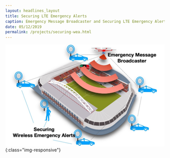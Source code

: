 ```yaml
---
layout: headlines_layout
title: Securing LTE Emergency Alerts
caption: Emergency Message Broadcaster and Securing LTE Emergency Alert
date: 05/12/2019
permalink: /projects/securing-wea.html
---
```


![image-title-here](/assets/img/project/securing-wea/pic2_securing_wea.jpg){:class="img-responsive"}
<!--
Add wea/pic2_securing_wea.jpg
--e


## Emergency Message Broadcaster and Securing LTE Emergency Alerts

Modern cell phones are required to receive and display alerts via the Wireless Emergency Alert (WEA) program, under the
mandate of the Warning, Alert, and Response Act of 2006. These alerts include AMBER alerts, severe weather alerts, and
Presidential Alerts, intended to inform the public of imminent threats.
In our previous work, we showed the details of this system and developed and demonstrated the first practical spoofing attack on presidential alerts, using both commercially available hardware as well as modified open source software.

In this project, we will enhance this system to be an emergency message broadcaster such that it can effectively deliver
a text-based information to a large number of civilians without the cellular infrastructure. 
On the other hand, we propose to develop LEAST (Lightweight Emergency Alert Spoofing Tracker), a system that detects and localizes those attackers in real time, which can make significant contributions to U.S. national security by rapidly and accurately counteracting a wide range of cellular broadcast-based security attacks that can happen in the near future.


## Publications

***This is Your President Speaking: Spoofing Alerts in 4G LTE Networks***
by Gyuhong Lee, Jihoon Lee, Jinsung Lee, Youngbin Im, Max Hollingsworth, Eric Wustrow, Dirk Grunwald, and Sangtae Ha (University of Colorado Boulder) was accepted to MobiSys 2019.


